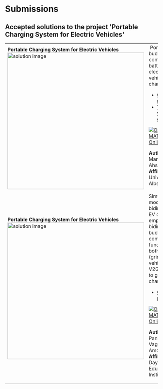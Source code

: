 # Submissions

## Accepted solutions to the project 'Portable Charging System for Electric Vehicles'
<table>
<tr class="odd">
<td width ="500">
<b>Portable Charging System for Electric Vehicles</b><br>
<img src="https://user-images.githubusercontent.com/59986679/163715033-5a75aae8-a4da-4d4e-928b-eda6562f960e.jpg" alt="solution image" width="450"/>
</td>
<td width ="500">
 Portable buck converter battery electric vehicle charger <br>
<ul>
<li><a href="https://github.com/amrmarey15/Portable-Buck-Converter-Battery-Electric-Vehicle-Charger/">GitHub repository</a></li>
<li><a href="https://www.youtube.com/watch?v=Y8a-tFFdz80&list=PLn8PRpmsu08ogRonqegcx8xJCSSQO5yVX&index=2">YouTube video demo</a></li></ul>

[![Open in MATLAB Online](https://www.mathworks.com/images/responsive/global/open-in-matlab-online.svg)](https://matlab.mathworks.com/open/github/v1?repo=amrmarey15/Portable-Buck-Converter-Battery-Electric-Vehicle-Charger)

**Author:** Amr Marey and Ahsan Elahi</br>
**Affiliation** University of Alberta
</td>
</tr>
<tr class="odd">
<td width ="500">
<b>Portable Charging System for Electric Vehicles</b><br>
<img src="https://camo.githubusercontent.com/a7f7d787d18d2538dd9eeb3038503c8f03aed45e0c7a2fe5e9d7750b7d7e7a02/68747470733a2f2f7777772e7468656167696c6974796566666563742e636f6d2f6170702f75706c6f6164732f323031372f30372f696e666f677261706869655f76655f656e2d312e676966" alt="solution image" width="450"/>
</td>
<td width ="500">
Simulation model of a bidirectional EV charger employing a bidirectional buck-boost converter to function as both G2V (grid to vehicle) and V2G (vehicle to grid) charger.<br>
<ul>
<li><a href="https://github.com/amoriyavageesh01/Portable-Charging-System-for-Electric-Vehicles-1//">GitHub repository</a></li>
</ul>

[![Open in MATLAB Online](https://www.mathworks.com/images/responsive/global/open-in-matlab-online.svg)](https://matlab.mathworks.com/open/github/v1?repo=amoriyavageesh01/Portable-Charging-System-for-Electric-Vehicles-1)

**Author:** Vikas Panit and Vageesh Amoriya</br>
**Affiliation** Dayalbagh Educational Institute
</td>
</tr>
</table>
